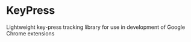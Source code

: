 # KeyPress
Lightweight key-press tracking library for use in development of Google Chrome extensions
